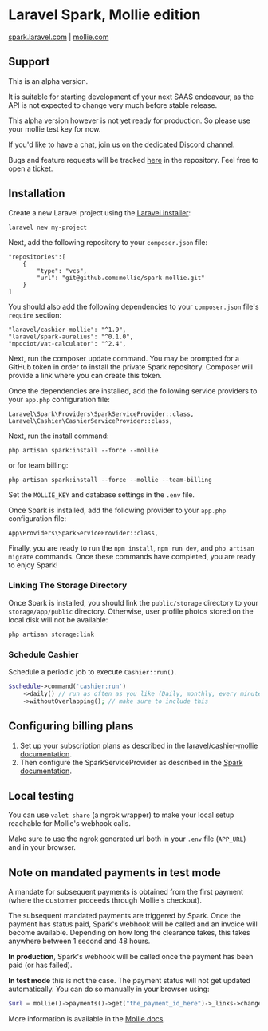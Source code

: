 # Laravel Spark, Mollie edition

[spark.laravel.com](https://spark.laravel.com) | [mollie.com](https://www.mollie.com)

## Support

This is an alpha version.

It is suitable for starting development of your next SAAS endeavour, as the API is not expected to change very much
before stable release.

This alpha version however is not yet ready for production. So please use your mollie test key for now.

If you'd like to have a chat, [join us on the dedicated Discord channel](https://discord.gg/tnTvNmS).

Bugs and feature requests will be tracked [here](https://github.com/mollie/spark-mollie/issues) in the repository.
Feel free to open a ticket.

## Installation

Create a new Laravel project using the [Laravel installer](https://laravel.com/docs/installation):

    laravel new my-project

Next, add the following repository to your `composer.json` file:

    "repositories":[
        {
            "type": "vcs",
            "url": "git@github.com:mollie/spark-mollie.git"
        }
    ]

You should also add the following dependencies to your `composer.json` file's `require` section:

    "laravel/cashier-mollie": "^1.9",
    "laravel/spark-aurelius": "^0.1.0",
    "mpociot/vat-calculator": "^2.4",

Next, run the composer update command. You may be prompted for a GitHub token in order to install the private Spark
repository. Composer will provide a link where you can create this token.

Once the dependencies are installed, add the following service providers to your `app.php` configuration file:

    Laravel\Spark\Providers\SparkServiceProvider::class,
    Laravel\Cashier\CashierServiceProvider::class,

Next, run the install command:

    php artisan spark:install --force --mollie

or for team billing:

    php artisan spark:install --force --mollie --team-billing

Set the `MOLLIE_KEY` and database settings in the `.env` file. 

Once Spark is installed, add the following provider to your `app.php` configuration file:

    App\Providers\SparkServiceProvider::class,

Finally, you are ready to run the `npm install`, `npm run dev`, and `php artisan migrate` commands.
Once these commands have completed, you are ready to enjoy Spark!

### Linking The Storage Directory

Once Spark is installed, you should link the `public/storage` directory to your `storage/app/public` directory.
Otherwise, user profile photos stored on the local disk will not be available:

    php artisan storage:link
    
### Schedule Cashier

Schedule a periodic job to execute `Cashier::run()`.
   
```php
$schedule->command('cashier:run')
    ->daily() // run as often as you like (Daily, monthly, every minute, ...)
    ->withoutOverlapping(); // make sure to include this
```

## Configuring billing plans

1. Set up your subscription plans as described in the
[laravel/cashier-mollie documentation](https://github.com/laravel/cashier-mollie).
2. Then configure the SparkServiceProvider as described in the
[Spark documentation](https://spark.laravel.com/docs/9.0/billing).

## Local testing

You can use `valet share` (a ngrok wrapper) to make your local setup reachable for Mollie's webhook calls.

Make sure to use the ngrok generated url both in your `.env` file (`APP_URL`) and in your browser.

## Note on mandated payments in test mode

A mandate for subsequent payments is obtained from the first payment (where the customer proceeds through Mollie's checkout).

The subsequent mandated payments are triggered by Spark. Once the payment has status paid, Spark's webhook will be called and an invoice will become available. Depending on how long the clearance takes, this takes anywhere between 1 second and 48 hours.

**In production**, Spark's webhook will be called once the payment has been paid (or has failed).

**In test mode** this is not the case. The payment status will not get updated automatically. You can do so manually in your browser using:

```php
$url = mollie()->payments()->get("the_payment_id_here")->_links->changePaymentState->href;
```

More information is available in the [Mollie docs](https://docs.mollie.com/guides/testing).
